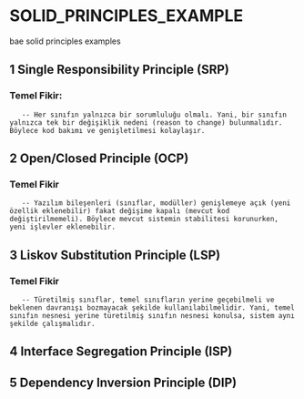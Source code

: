 # SOLID_PRINCIPLES_EXAMPLE
bae solid principles examples

## 1  Single Responsibility Principle (SRP)
   ### Temel Fikir:
       -- Her sınıfın yalnızca bir sorumluluğu olmalı. Yani, bir sınıfın yalnızca tek bir değişiklik nedeni (reason to change) bulunmalıdır. Böylece kod bakımı ve genişletilmesi kolaylaşır.


## 2  Open/Closed Principle (OCP)
   ### Temel Fikir
       -- Yazılım bileşenleri (sınıflar, modüller) genişlemeye açık (yeni özellik eklenebilir) fakat değişime kapalı (mevcut kod değiştirilmemeli). Böylece mevcut sistemin stabilitesi korunurken, yeni işlevler eklenebilir.
## 3  Liskov Substitution Principle (LSP)
   ### Temel Fikir
       -- Türetilmiş sınıflar, temel sınıfların yerine geçebilmeli ve beklenen davranışı bozmayacak şekilde kullanılabilmelidir. Yani, temel sınıfın nesnesi yerine türetilmiş sınıfın nesnesi konulsa, sistem aynı şekilde çalışmalıdır.
## 4  Interface Segregation Principle (ISP)
## 5  Dependency Inversion Principle (DIP)